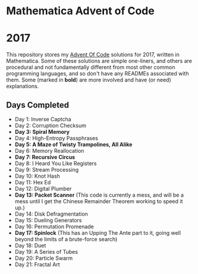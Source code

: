 # Mathematica Advent of Code
# 2017

This repository stores my [Advent Of Code](http:http://adventofcode.com/2017/) solutions for 2017, written in Mathematica.  Some of these solutions are simple one-liners, and others are procedural and not fundamentally different from most other common programming languages, and so don't have any READMEs associated with them.  Some (marked in **bold**) are more involved and have (or need) explanations.

## Days Completed

* Day 1: Inverse Captcha
* Day 2: Corruption Checksum
* **Day 3: Spiral Memory**
* Day 4: High-Entropy Passphrases
* **Day 5: A Maze of Twisty Trampolines, All Alike**
* Day 6: Memory Reallocation
* **Day 7: Recursive Circus**
* Day 8: I Heard You Like Registers
* Day 9: Stream Processing
* Day 10: Knot Hash
* Day 11: Hex Ed
* Day 12: Digital Plumber
* **Day 13: Packet Scanner** (This code is currently a mess, and will be a mess until I get the Chinese Remainder Theorem working to speed it up.)
* Day 14: Disk Defragmentation
* Day 15: Dueling Generators
* Day 16: Permutation Promenade
* **Day 17: Spinlock** (This has an Upping The Ante part to it, going well beyond the limits of a brute-force search)
* Day 18: Duet
* Day 19: A Series of Tubes
* Day 20: Particle Swarm
* Day 21: Fractal Art
